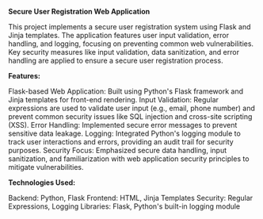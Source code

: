 **Secure User Registration Web Application**
>
This project implements a secure user registration system using Flask and Jinja templates. The application features user input validation, error handling, and logging, focusing on preventing common web vulnerabilities. Key security measures like input validation, data sanitization, and error handling are applied to ensure a secure user registration process.

**Features:**
>
Flask-based Web Application: Built using Python's Flask framework and Jinja templates for front-end rendering.
Input Validation: Regular expressions are used to validate user input (e.g., email, phone number) and prevent common security issues like SQL injection and cross-site scripting (XSS).
Error Handling: Implemented secure error messages to prevent sensitive data leakage.
Logging: Integrated Python's logging module to track user interactions and errors, providing an audit trail for security purposes.
Security Focus: Emphasized secure data handling, input sanitization, and familiarization with web application security principles to mitigate vulnerabilities.

**Technologies Used:**
>
Backend: Python, Flask
Frontend: HTML, Jinja Templates
Security: Regular Expressions, Logging
Libraries: Flask, Python's built-in logging module
